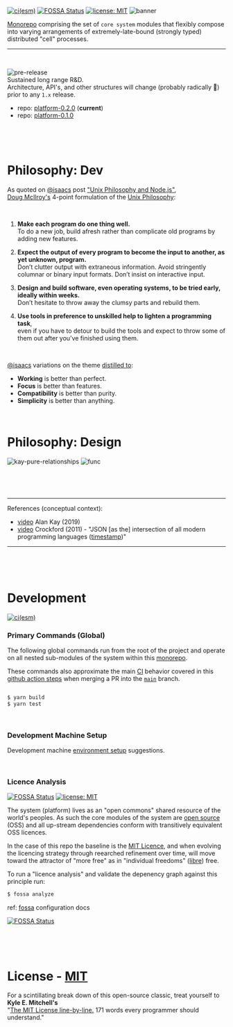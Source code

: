 [![ci(esm)](https://github.com/cellplatform/platform-0.2.0/actions/workflows/node.esm.yml/badge.svg)](https://github.com/cellplatform/platform-0.2.0/actions/workflows/node.esm.yml)
[![FOSSA Status](https://app.fossa.com/api/projects/custom%2B8499%2Fgithub.com%2Fcellplatform%2Fplatform-0.0.2.svg?type=shield)](https://app.fossa.com/projects/custom%2B8499%2Fgithub.com%2Fcellplatform%2Fplatform-0.0.2?ref=badge_shield)
[![license: MIT](https://img.shields.io/badge/license-MIT-blue.svg)](https://opensource.org/licenses/MIT)
![banner](https://user-images.githubusercontent.com/185555/88729229-76ac1280-d187-11ea-81c6-14146ec64848.png)

[Monorepo](https://en.wikipedia.org/wiki/Monorepo) comprising the set of `core system` modules that flexibly compose into varying arrangements of extremely-late-bound (strongly typed) distributed "cell" processes.

---

<p>&nbsp;</p>

![pre-release](https://img.shields.io/badge/status-pre--release-orange.svg)  
Sustained long range R&D.  
Architecture, API's, and other structures will change (probably radically 🐷) prior to any `1.x` release.

- repo: [platform-0.2.0](https://github.com/philcockfield/platform-0.2.0) (**current**)
- repo: [platform-0.1.0](https://github.com/uiharness/platform-0.1.0)

<p>&nbsp;</p>
<p>&nbsp;</p>

# Philosophy: Dev

As quoted on [@isaacs](https://www.npmjs.com/~isaacs) post ["Unix Philosophy and Node.js"](https://blog.izs.me/2013/04/unix-philosophy-and-nodejs),  
[Doug McIlroy's](https://en.wikipedia.org/wiki/Douglas_McIlroy) 4-point formulation of the [Unix Philosophy](http://www.catb.org/esr/writings/taoup/html/ch01s06.html):

<p>&nbsp;</p>

1. **Make each program do one thing well.**  
   To do a new job, build afresh rather than complicate old programs by adding new features.

2. **Expect the output of every program to become the input to another, as yet unknown, program.**  
   Don’t clutter output with extraneous information. Avoid stringently columnar or binary input formats. Don’t insist on interactive input.

3. **Design and build software, even operating systems, to be tried early, ideally within weeks.**  
   Don’t hesitate to throw away the clumsy parts and rebuild them.

4. **Use tools in preference to unskilled help to lighten a programming task**,  
   even if you have to detour to build the tools and expect to throw some of them out after you’ve finished using them.

<p>&nbsp;</p>

[@isaacs](https://www.npmjs.com/~isaacs) variations on the theme [distilled to](https://blog.izs.me/2013/04/unix-philosophy-and-nodejs):

- **Working** is better than perfect.
- **Focus** is better than features.
- **Compatibility** is better than purity.
- **Simplicity** is better than anything.

<p>&nbsp;</p>

# Philosophy: Design

![kay-pure-relationships](https://user-images.githubusercontent.com/185555/186360463-cfd81f46-3429-4741-bbb3-b32015a388ac.png)
![func](https://user-images.githubusercontent.com/185555/185738258-68e54981-0eb8-49b8-b8a8-a64b1ac45023.png)

<p>&nbsp;</p>
<p>&nbsp;</p>

---

References (conceptual context):

- [video](https://www.youtube.com/watch?v=nOrdzDaPYV4&t=1443s) Alan Kay (2019)
- [video](https://www.youtube.com/watch?v=-C-JoyNuQJs) Crockford (2011) - "JSON [as the] intersection of all modern programming languages ([timestamp](https://youtu.be/-C-JoyNuQJs?t=741))"

---

<p>&nbsp;</p>
<p>&nbsp;</p>

# Development

[![ci(esm)](https://github.com/cellplatform/platform-0.2.0/actions/workflows/node.esm.yml/badge.svg)](https://github.com/cellplatform/platform-0.2.0/actions/workflows/node.esm.yml)

### Primary Commands (Global)

The following global commands run from the root of the project and operate on all nested sub-modules of the system within this [monorepo](https://en.wikipedia.org/wiki/Monorepo).

These commands also approximate the main [CI](https://github.com/cellplatform/platform-0.0.2/actions/workflows/node.esm.yml) behavior covered in this [github action steps](https://github.com/cellplatform/platform-0.0.2/actions/workflows/node.js.yml) when merging a PR into the [`main`](/tree/main) branch.

```bash

$ yarn build
$ yarn test

```

<p>&nbsp;</p>

### Development Machine Setup

Development machine [environment setup](docs/setup.environment.md) suggestions.

<p>&nbsp;</p>

### Licence Analysis

[![FOSSA Status](https://app.fossa.com/api/projects/custom%2B8499%2Fgithub.com%2Fcellplatform%2Fplatform-0.0.2.svg?type=shield)](https://app.fossa.com/projects/custom%2B8499%2Fgithub.com%2Fcellplatform%2Fplatform-0.0.2?ref=badge_shield)
[![license: MIT](https://img.shields.io/badge/license-MIT-blue.svg)](https://opensource.org/licenses/MIT)

The system (platform) lives as an "open commons" shared resource of the world's peoples. As such the core modules of the system are [open source](https://en.wikipedia.org/wiki/Open-source_software) (OSS) and all up-stream dependencies conform with transitively equivalent OSS licences.

In the case of this repo the baseline is the [MIT Licence](LICENSE), and when evolving the licencing strategy through reearched refinement over time, will move toward the attractor of "more free" as in "individual freedoms" ([libre](https://en.wiktionary.org/wiki/libre)) free.

To run a "licence analysis" and validate the depenency graph against this principle run:

```bash
$ fossa analyze
```

ref: [fossa](https://docs.fossa.com/docs/importing-a-project) configuration docs

[![FOSSA Status](https://app.fossa.com/api/projects/custom%2B8499%2Fgithub.com%2Fcellplatform%2Fplatform-0.0.2.svg?type=large)](https://app.fossa.com/projects/custom%2B8499%2Fgithub.com%2Fcellplatform%2Fplatform-0.0.2?ref=badge_large)

<p>&nbsp;</p>
<p>&nbsp;</p>

# License - [MIT](LICENSE)

For a scintillating break down of this open-source classic, treat yourself to **Kyle E. Mitchell's**  
"[The MIT License line-by-line.](https://writing.kemitchell.com/2016/09/21/MIT-License-Line-by-Line.html) 171 words every programmer should understand."

<p>&nbsp;</p>

